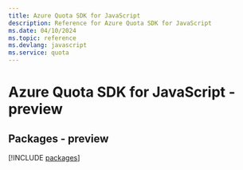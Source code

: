 ```yaml
---
title: Azure Quota SDK for JavaScript
description: Reference for Azure Quota SDK for JavaScript
ms.date: 04/10/2024
ms.topic: reference
ms.devlang: javascript
ms.service: quota
---
```

# Azure Quota SDK for JavaScript - preview
## Packages - preview
[!INCLUDE [packages](quota-index.md)]